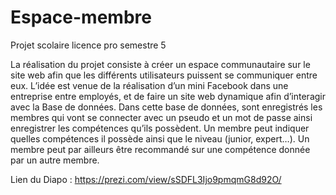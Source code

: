 # Espace-membre
Projet scolaire licence pro  semestre 5

La réalisation du projet consiste à créer un espace communautaire sur le site web
afin que les différents utilisateurs puissent se communiquer entre eux.
L’idée est venue de la réalisation d’un mini Facebook dans une entreprise entre
employés, et de faire un site web dynamique afin d’interagir avec la Base de
données.
Dans cette base de données, sont enregistrés les membres qui vont se connecter
avec un pseudo et un mot de passe ainsi enregistrer les compétences qu’ils
possèdent.
Un membre peut indiquer quelles compétences il possède ainsi que le niveau
(junior, expert…).
Un membre peut par ailleurs être recommandé sur une compétence donnée
par un autre membre.

Lien du Diapo : https://prezi.com/view/sSDFL3Ijo9pmqmG8d92O/

